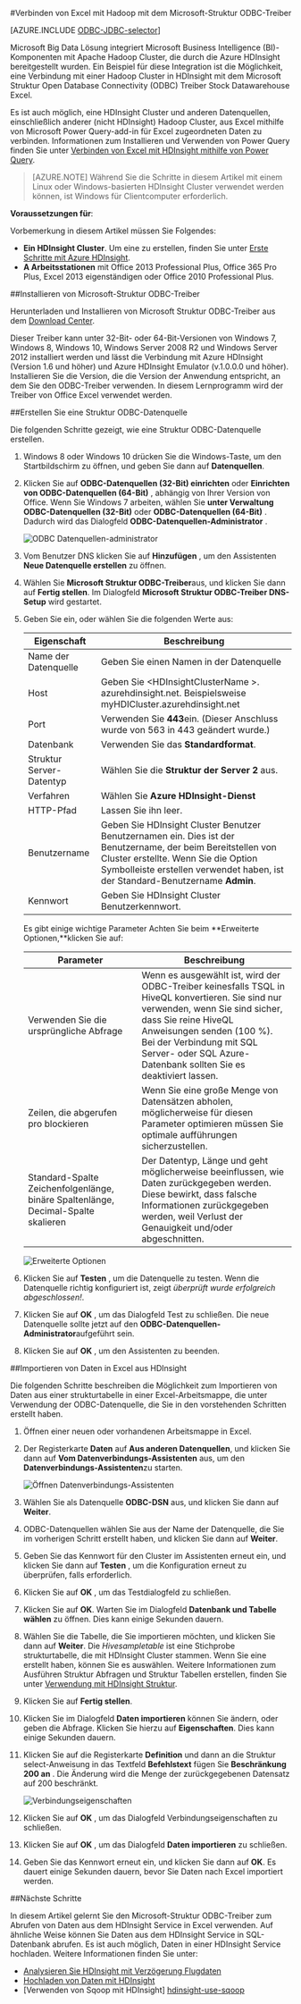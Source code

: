 <properties
   pageTitle="Herstellen einer Verbindung mit der Struktur ODBC-Treiber Hadoop mit Excel | Microsoft Azure"
   description="Informationen Sie zum Einrichten und verwenden den Microsoft-Struktur ODBC-Treiber für Excel zum Abfragen von Daten in einem Cluster HDInsight."
   services="hdinsight"
   documentationCenter=""
   authors="mumian"
   manager="jhubbard"
   tags="azure-portal"
   editor="cgronlun"/>

<tags
   ms.service="hdinsight"
   ms.devlang="na"
   ms.topic="article"
   ms.tgt_pltfrm="na"
   ms.workload="big-data"
   ms.date="10/19/2016"
   ms.author="jgao"/>

#<a name="connect-excel-to-hadoop-with-the-microsoft-hive-odbc-driver"></a>Verbinden von Excel mit Hadoop mit dem Microsoft-Struktur ODBC-Treiber

[AZURE.INCLUDE [ODBC-JDBC-selector](../../includes/hdinsight-selector-odbc-jdbc.md)]

Microsoft Big Data Lösung integriert Microsoft Business Intelligence (BI)-Komponenten mit Apache Hadoop Cluster, die durch die Azure HDInsight bereitgestellt wurden. Ein Beispiel für diese Integration ist die Möglichkeit, eine Verbindung mit einer Hadoop Cluster in HDInsight mit dem Microsoft Struktur Open Database Connectivity (ODBC) Treiber Stock Datawarehouse Excel.

Es ist auch möglich, eine HDInsight Cluster und anderen Datenquellen, einschließlich anderer (nicht HDInsight) Hadoop Cluster, aus Excel mithilfe von Microsoft Power Query-add-in für Excel zugeordneten Daten zu verbinden. Informationen zum Installieren und Verwenden von Power Query finden Sie unter [Verbinden von Excel mit HDInsight mithilfe von Power Query][hdinsight-power-query].

> [AZURE.NOTE] Während Sie die Schritte in diesem Artikel mit einem Linux oder Windows-basierten HDInsight Cluster verwendet werden können, ist Windows für Clientcomputer erforderlich.

**Voraussetzungen für**:

Vorbemerkung in diesem Artikel müssen Sie Folgendes:

- **Ein HDInsight Cluster**. Um eine zu erstellen, finden Sie unter [Erste Schritte mit Azure HDInsight][hdinsight-get-started].
- **A Arbeitsstationen** mit Office 2013 Professional Plus, Office 365 Pro Plus, Excel 2013 eigenständigen oder Office 2010 Professional Plus.


##<a name="install-microsoft-hive-odbc-driver"></a>Installieren von Microsoft-Struktur ODBC-Treiber

Herunterladen und Installieren von Microsoft Struktur ODBC-Treiber aus dem [Download Center][hive-odbc-driver-download].

Dieser Treiber kann unter 32-Bit- oder 64-Bit-Versionen von Windows 7, Windows 8, Windows 10, Windows Server 2008 R2 und Windows Server 2012 installiert werden und lässt die Verbindung mit Azure HDInsight (Version 1.6 und höher) und Azure HDInsight Emulator (v.1.0.0.0 und höher). Installieren Sie die Version, die die Version der Anwendung entspricht, an dem Sie den ODBC-Treiber verwenden. In diesem Lernprogramm wird der Treiber von Office Excel verwendet werden.

##<a name="create-hive-odbc-data-source"></a>Erstellen Sie eine Struktur ODBC-Datenquelle

Die folgenden Schritte gezeigt, wie eine Struktur ODBC-Datenquelle erstellen.

1. Windows 8 oder Windows 10 drücken Sie die Windows-Taste, um den Startbildschirm zu öffnen, und geben Sie dann auf **Datenquellen**.
2. Klicken Sie auf **ODBC-Datenquellen (32-Bit) einrichten** oder **Einrichten von ODBC-Datenquellen (64-Bit)** , abhängig von Ihrer Version von Office. Wenn Sie Windows 7 arbeiten, wählen Sie **unter Verwaltung** **ODBC-Datenquellen (32-Bit)** oder **ODBC-Datenquellen (64-Bit)** . Dadurch wird das Dialogfeld **ODBC-Datenquellen-Administrator** .

    ![ODBC Datenquellen-administrator][img-hdi-simbahiveodbc-datasource-admin]

3. Vom Benutzer DNS klicken Sie auf **Hinzufügen** , um den Assistenten **Neue Datenquelle erstellen** zu öffnen.
4. Wählen Sie **Microsoft Struktur ODBC-Treiber**aus, und klicken Sie dann auf **Fertig stellen**. Im Dialogfeld **Microsoft Struktur ODBC-Treiber DNS-Setup** wird gestartet.

5. Geben Sie ein, oder wählen Sie die folgenden Werte aus:

    Eigenschaft|Beschreibung
    ---|---
    Name der Datenquelle|Geben Sie einen Namen in der Datenquelle
    Host|Geben Sie &lt;HDInsightClusterName >. azurehdinsight.net. Beispielsweise myHDICluster.azurehdinsight.net
    Port|Verwenden Sie <strong>443</strong>ein. (Dieser Anschluss wurde von 563 in 443 geändert wurde.)
    Datenbank|Verwenden Sie das <strong>Standardformat</strong>.
    Struktur Server-Datentyp|Wählen Sie die <strong>Struktur der Server 2</strong> aus.
    Verfahren|Wählen Sie <strong>Azure HDInsight-Dienst</strong>
    HTTP-Pfad|Lassen Sie ihn leer.
    Benutzername|Geben Sie HDInsight Cluster Benutzer Benutzernamen ein. Dies ist der Benutzername, der beim Bereitstellen von Cluster erstellte. Wenn Sie die Option Symbolleiste erstellen verwendet haben, ist der Standard-Benutzername <strong>Admin</strong>.
    Kennwort|Geben Sie HDInsight Cluster Benutzerkennwort.
    </table>

    Es gibt einige wichtige Parameter Achten Sie beim **Erweiterte Optionen,**klicken Sie auf:

    Parameter|Beschreibung
    ---|---
    Verwenden Sie die ursprüngliche Abfrage|Wenn es ausgewählt ist, wird der ODBC-Treiber keinesfalls TSQL in HiveQL konvertieren. Sie sind nur verwenden, wenn Sie sind sicher, dass Sie reine HiveQL Anweisungen senden (100 %). Bei der Verbindung mit SQL Server- oder SQL Azure-Datenbank sollten Sie es deaktiviert lassen.
    Zeilen, die abgerufen pro blockieren|Wenn Sie eine große Menge von Datensätzen abholen, möglicherweise für diesen Parameter optimieren müssen Sie optimale aufführungen sicherzustellen.
    Standard-Spalte Zeichenfolgenlänge, binäre Spaltenlänge, Decimal-Spalte skalieren|Der Datentyp, Länge und geht möglicherweise beeinflussen, wie Daten zurückgegeben werden. Diese bewirkt, dass falsche Informationen zurückgegeben werden, weil Verlust der Genauigkeit und/oder abgeschnitten.


    ![Erweiterte Optionen][img-HiveOdbc-DataSource-AdvancedOptions]

6. Klicken Sie auf **Testen** , um die Datenquelle zu testen. Wenn die Datenquelle richtig konfiguriert ist, zeigt *überprüft wurde erfolgreich abgeschlossen!*.
7. Klicken Sie auf **OK** , um das Dialogfeld Test zu schließen. Die neue Datenquelle sollte jetzt auf den **ODBC-Datenquellen-Administrator**aufgeführt sein.
8. Klicken Sie auf **OK** , um den Assistenten zu beenden.

##<a name="import-data-into-excel-from-hdinsight"></a>Importieren von Daten in Excel aus HDInsight

Die folgenden Schritte beschreiben die Möglichkeit zum Importieren von Daten aus einer strukturtabelle in einer Excel-Arbeitsmappe, die unter Verwendung der ODBC-Datenquelle, die Sie in den vorstehenden Schritten erstellt haben.

1. Öffnen einer neuen oder vorhandenen Arbeitsmappe in Excel.
2. Der Registerkarte **Daten** auf **Aus anderen Datenquellen**, und klicken Sie dann auf **Vom Datenverbindungs-Assistenten** aus, um den **Datenverbindungs-Assistenten**zu starten.

    ![Öffnen Datenverbindungs-Assistenten][img-hdi-simbahiveodbc.excel.dataconnection]

3. Wählen Sie als Datenquelle **ODBC-DSN** aus, und klicken Sie dann auf **Weiter**.
4. ODBC-Datenquellen wählen Sie aus der Name der Datenquelle, die Sie im vorherigen Schritt erstellt haben, und klicken Sie dann auf **Weiter**.
5. Geben Sie das Kennwort für den Cluster im Assistenten erneut ein, und klicken Sie dann auf **Testen** , um die Konfiguration erneut zu überprüfen, falls erforderlich.
6. Klicken Sie auf **OK** , um das Testdialogfeld zu schließen.
7. Klicken Sie auf **OK**. Warten Sie im Dialogfeld **Datenbank und Tabelle wählen** zu öffnen. Dies kann einige Sekunden dauern.
8. Wählen Sie die Tabelle, die Sie importieren möchten, und klicken Sie dann auf **Weiter**. Die *Hivesampletable* ist eine Stichprobe strukturtabelle, die mit HDInsight Cluster stammen.  Wenn Sie eine erstellt haben, können Sie es auswählen. Weitere Informationen zum Ausführen Struktur Abfragen und Struktur Tabellen erstellen, finden Sie unter [Verwendung mit HDInsight Struktur][hdinsight-use-hive].
8. Klicken Sie auf **Fertig stellen**.
9. Klicken Sie im Dialogfeld **Daten importieren** können Sie ändern, oder geben die Abfrage. Klicken Sie hierzu auf **Eigenschaften**. Dies kann einige Sekunden dauern.
10. Klicken Sie auf die Registerkarte **Definition** und dann an die Struktur select-Anweisung in das Textfeld **Befehlstext** fügen Sie **Beschränkung 200 an** . Die Änderung wird die Menge der zurückgegebenen Datensatz auf 200 beschränkt.

    ![Verbindungseigenschaften][img-hdi-simbahiveodbc-excel-connectionproperties]

11. Klicken Sie auf **OK** , um das Dialogfeld Verbindungseigenschaften zu schließen.
12. Klicken Sie auf **OK** , um das Dialogfeld **Daten importieren** zu schließen.  
13. Geben Sie das Kennwort erneut ein, und klicken Sie dann auf **OK**. Es dauert einige Sekunden dauern, bevor Sie Daten nach Excel importiert werden.

##<a name="next-steps"></a>Nächste Schritte

In diesem Artikel gelernt Sie den Microsoft-Struktur ODBC-Treiber zum Abrufen von Daten aus dem HDInsight Service in Excel verwenden. Auf ähnliche Weise können Sie Daten aus dem HDInsight Service in SQL-Datenbank abrufen. Es ist auch möglich, Daten in einer HDInsight Service hochladen. Weitere Informationen finden Sie unter:

- [Analysieren Sie HDInsight mit Verzögerung Flugdaten][hdinsight-analyze-flight-data]
- [Hochladen von Daten mit HDInsight][hdinsight-upload-data]
- [Verwenden von Sqoop mit HDInsight] [hdinsight-use-sqoop]


[hdinsight-use-sqoop]: hdinsight-use-sqoop.md
[hdinsight-analyze-flight-data]: hdinsight-analyze-flight-delay-data.md
[hdinsight-use-hive]: hdinsight-use-hive.md
[hdinsight-upload-data]: hdinsight-upload-data.md
[hdinsight-power-query]: hdinsight-connect-excel-power-query.md
[hdinsight-get-started]: hdinsight-hadoop-tutorial-get-started-windows.md

[hive-odbc-driver-download]: http://go.microsoft.com/fwlink/?LinkID=286698

[img-hdi-simbahiveodbc-datasource-admin]: ./media/hdinsight-connect-excel-hive-ODBC-driver/HDI.SimbaHiveOdbc.DataSourceAdmin1.png
[img-HiveOdbc-DataSource-AdvancedOptions]: ./media/hdinsight-connect-excel-hive-ODBC-driver/HDI.HiveOdbc.DataSource.AdvancedOptions1.png
[img-hdi-simbahiveodbc-excel-connectionproperties]: ./media/hdinsight-connect-excel-hive-ODBC-driver/HDI.SimbaHiveODBC.Excel.ConnectionProperties1.png
[img-hdi-simbahiveodbc.excel.dataconnection]: ./media/hdinsight-connect-excel-hive-ODBC-driver/HDI.SimbaHiveOdbc.Excel.DataConnection1.png
